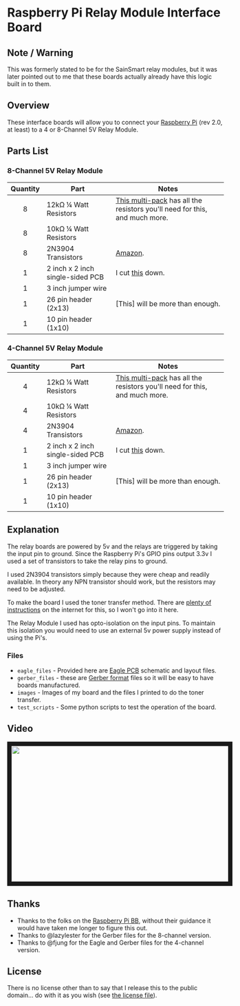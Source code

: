 # Raspberry Pi Relay Module Interface Board

## Note / Warning

This was formerly stated to be for the SainSmart relay modules, but it was later pointed out to me that these boards actually already have this logic built in to them. 

## Overview

These interface boards will allow you to connect your [Raspberry Pi](http://www.amazon.com/gp/product/B009SQQF9C/ref=as_li_ss_tl?ie=UTF8&camp=1789&creative=390957&creativeASIN=B009SQQF9C&linkCode=as2&tag=fixedd-20) (rev 2.0, at least) to a 4 or 8-Channel 5V Relay Module.

## Parts List
### 8-Channel 5V Relay Module

| Quantity | Part                             | Notes |
| :------: | -------------------------------- | ----- |
| 8        | 12kΩ ¼ Watt Resistors            | [This multi-pack](http://www.amazon.com/gp/product/B003UC4FSS/ref=as_li_ss_tl?ie=UTF8&camp=1789&creative=390957&creativeASIN=B003UC4FSS&linkCode=as2&tag=fixedd-20) has all the resistors you'll need for this, and much more. |
| 8        | 10kΩ ¼ Watt Resistors            |       |
| 8        | 2N3904 Transistors               | [Amazon](http://www.amazon.com/gp/product/B00AUEFGU0/ref=as_li_ss_tl?ie=UTF8&camp=1789&creative=390957&creativeASIN=B00AUEFGU0&linkCode=as2&tag=fixedd-20). |
| 1        | 2 inch x 2 inch single-sided PCB | I cut [this](http://www.amazon.com/gp/product/B000P7ALZC/ref=as_li_ss_tl?ie=UTF8&camp=1789&creative=390957&creativeASIN=B000P7ALZC&linkCode=as2&tag=fixedd-20) down. |
| 1        | 3 inch jumper wire               |       |
| 1        | 26 pin header (2x13)             | [This] will be more than enough. |
| 1        | 10 pin header (1x10)             |       |

### 4-Channel 5V Relay Module
| Quantity | Part                             | Notes |
| :------: | -------------------------------- | ----- |
| 4        | 12kΩ ¼ Watt Resistors            | [This multi-pack](http://www.amazon.com/gp/product/B003UC4FSS/ref=as_li_ss_tl?ie=UTF8&camp=1789&creative=390957&creativeASIN=B003UC4FSS&linkCode=as2&tag=fixedd-20) has all the resistors you'll need for this, and much more. |
| 4        | 10kΩ ¼ Watt Resistors            |       |
| 4        | 2N3904 Transistors               | [Amazon](http://www.amazon.com/gp/product/B00AUEFGU0/ref=as_li_ss_tl?ie=UTF8&camp=1789&creative=390957&creativeASIN=B00AUEFGU0&linkCode=as2&tag=fixedd-20). |
| 1        | 2 inch x 2 inch single-sided PCB | I cut [this](http://www.amazon.com/gp/product/B000P7ALZC/ref=as_li_ss_tl?ie=UTF8&camp=1789&creative=390957&creativeASIN=B000P7ALZC&linkCode=as2&tag=fixedd-20) down. |
| 1        | 3 inch jumper wire               |       |
| 1        | 26 pin header (2x13)             | [This] will be more than enough. |
| 1        | 10 pin header (1x10)             |       |

## Explanation

The relay boards are powered by 5v and the relays are triggered by taking the input pin to ground. Since the Raspberry Pi's GPIO pins output 3.3v I used a set of transistors to take the relay pins to ground.

I used 2N3904 transistors simply because they were cheap and readily available. In theory any NPN transistor should work, but the resistors may need to be adjusted.

To make the board I used the toner transfer method. There are [plenty of instructions](http://www.instructables.com/id/Cheap-and-Easy-Toner-Transfer-for-PCB-Making/) on the internet for this, so I won't go into it here.

The Relay Module I used has opto-isolation on the input pins. To maintain this isolation you would need to use an external 5v power supply instead of using the Pi's.

### Files

* ```eagle_files``` - Provided here are [Eagle PCB](http://www.cadsoftusa.com/eagle-pcb-design-software/) schematic and layout files.
* ```gerber_files``` - these are [Gerber format](http://en.wikipedia.org/wiki/Gerber_format) files so it will be easy to have boards manufactured.
* ```images``` - Images of my board and the files I printed to do the toner transfer.
* ```test_scripts``` - Some python scripts to test the operation of the board.

## Video

<a href="http://www.youtube.com/watch?feature=player_embedded&v=rbkoJQEUt60" target="_blank"><img src="http://img.youtube.com/vi/rbkoJQEUt60/0.jpg" width="560" height="315" border="10" /></a>

## Thanks

* Thanks to the folks on the [Raspberry Pi BB](http://www.raspberrypi.org/phpBB3/viewtopic.php?t=19222), without their guidance it would have taken me longer to figure this out.
* Thanks to @lazylester for the Gerber files for the 8-channel version.
* Thanks to @fjung for the Eagle and Gerber files for the 4-channel version.

## License

There is no license other than to say that I release this to the public domain... do with it as you wish (see [the license file](./LICENSE.md)).
